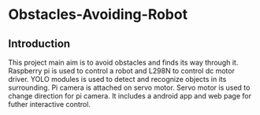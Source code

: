 # Obstacles-Avoiding-Robot

## Introduction
This project main aim is to avoid obstacles and finds its way through it. Raspberry pi is used to control a robot and L298N to control dc motor driver. YOLO modules is used to detect and recognize objects in its surrounding. Pi camera is attached on servo motor. Servo motor is used to change direction for pi camera. It includes a android app and web page for futher interactive control. 
